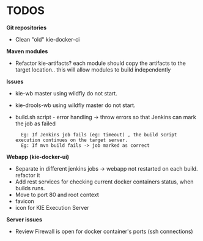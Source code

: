 TODOS
=====

**Git repositories**           
* Clean "old" kie-docker-ci           

**Maven modules**           
* Refactor kie-artifacts? each module should copy the artifacts to the target location.. this will allow modules to build independently           

**Issues**           
* kie-wb master using wildfly do not start.           
* kie-drools-wb using wildfly master do not start.           
* build.sh script - error handling -> throw errors so that Jenkins can mark the job as failed            
        
        Eg: If Jenkins job fails (eg: timeout) , the build script execution continues on the target server.
        Eg: If mvn build fails -> job marked as correct

**Webapp (kie-docker-ui)**           
* Separate in different jenkins jobs -> webapp not restarted on each build. refactor it           
* Add rest services for checking current docker containers status, when builds runs.            
* Move to port 80 and root context           
* favicon           
* icon for KIE Execution Server           

**Server issues**           
* Review Firewall is open for docker container's ports (ssh connections)           
